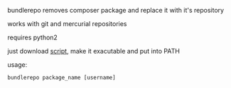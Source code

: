 bundlerepo removes composer package and replace it with it's repository

works with git and mercurial repositories

requires python2

just download [script](https://raw.githubusercontent.com/yaboroda/bundlerepo/master/bundlerepo), make it exacutable and put into PATH

usage:
```
bundlerepo package_name [username]
```
